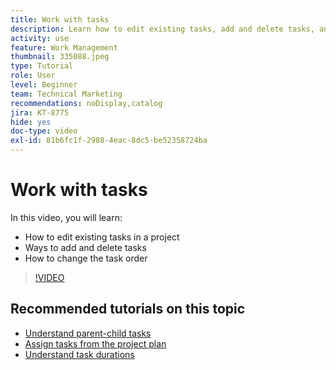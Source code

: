 ```yaml
---
title: Work with tasks
description: Learn how to edit existing tasks, add and delete tasks, and change the task order on a project in Workfront.
activity: use
feature: Work Management
thumbnail: 335088.jpeg
type: Tutorial
role: User
level: Beginner
team: Technical Marketing
recommendations: noDisplay,catalog
jira: KT-8775
hide: yes
doc-type: video
exl-id: 81b6fc1f-2988-4eac-8dc5-be52358724ba
---
```

# Work with tasks

In this video, you will learn:

* How to edit existing tasks in a project
* Ways to add and delete tasks
* How to change the task order

>[!VIDEO](https://video.tv.adobe.com/v/335088/?quality=12&learn=on&enablevpops)

## Recommended tutorials on this topic

* [Understand parent-child tasks](/help/manage-work/tasks/understand-parent-child-tasks.md)
* [Assign tasks from the project plan](/help/manage-work/tasks/assign-tasks-from-the-project-plan.md)
* [Understand task durations](/help/manage-work/tasks/understand-task-durations.md)
